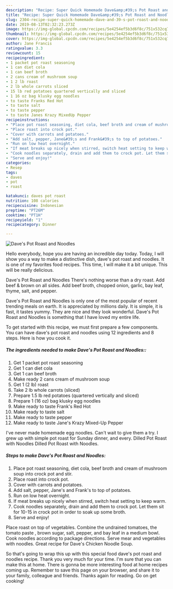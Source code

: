 ```yaml
---
description: "Recipe: Super Quick Homemade Dave&amp;#39;s Pot Roast and Noodles"
title: "Recipe: Super Quick Homemade Dave&amp;#39;s Pot Roast and Noodles"
slug: 2304-recipe-super-quick-homemade-dave-and-39-s-pot-roast-and-noodles
date: 2019-08-13T02:32:23.273Z
image: https://img-global.cpcdn.com/recipes/5e4254ef5b3d6f8c/751x532cq70/daves-pot-roast-and-noodles-recipe-main-photo.jpg
thumbnail: https://img-global.cpcdn.com/recipes/5e4254ef5b3d6f8c/751x532cq70/daves-pot-roast-and-noodles-recipe-main-photo.jpg
cover: https://img-global.cpcdn.com/recipes/5e4254ef5b3d6f8c/751x532cq70/daves-pot-roast-and-noodles-recipe-main-photo.jpg
author: Jane Francis
ratingvalue: 3.3
reviewcount: 15
recipeingredient:
- 1 packet pot roast seasoning
- 1 can diet cola
- 1 can beef broth
- 2 cans cream of mushroom soup
- 1 2 lb roast
- 2 lb whole carrots sliced
- 15 lb red potatoes quartered vertically and sliced
- 1 16 oz bag klusky egg noodles
- to taste Franks Red Hot
- to taste salt
- to taste pepper
- to taste Janes Krazy MixedUp Pepper
recipeinstructions:
- "Place pot roast seasoning, diet cola, beef broth and cream of mushroom soup into crock pot and stir."
- "Place roast into crock pot."
- "Cover with carrots and potatoes."
- "Add salt, pepper, Jane&#39;s and Frank&#39;s to top of potatoes."
- "Run on low heat overnight."
- "If meat breaks up nicely when stirred, switch heat setting to keep warm."
- "Cook noodles separately, drain and add them to crock pot. Let them sit for 10-15 in crock pot in order to soak up some broth."
- "Serve and enjoy!"
categories:
- Resep
tags:
- daves
- pot
- roast

katakunci: daves pot roast
nutrition: 108 calories
recipecuisine: Indonesian
preptime: "PT26M"
cooktime: "PT1H"
recipeyield: "1"
recipecategory: Dinner

---
```



![Dave&#39;s Pot Roast and Noodles](https://img-global.cpcdn.com/recipes/5e4254ef5b3d6f8c/751x532cq70/daves-pot-roast-and-noodles-recipe-main-photo.jpg)

Hello everybody, hope you are having an incredible day today. Today, I will show you a way to make a distinctive dish, dave&#39;s pot roast and noodles. It is one of my favorites food recipes. This time, I will make it a bit unique. This will be really delicious.

Dave&#39;s Pot Roast and Noodles There&#39;s nothing worse than a dry roast. Add beef &amp; brown on all sides. Add beef broth, chopped onion, garlic, bay leaf, thyme, salt, and pepper.

Dave&#39;s Pot Roast and Noodles is only one of the most popular of recent trending meals on earth. It is appreciated by millions daily. It is simple, it is fast, it tastes yummy. They are nice and they look wonderful. Dave&#39;s Pot Roast and Noodles is something that I have loved my entire life.


To get started with this recipe, we must first prepare a few components. You can have dave&#39;s pot roast and noodles using 12 ingredients and 8 steps. Here is how you cook it.

##### The ingredients needed to make Dave&#39;s Pot Roast and Noodles::

1. Get 1 packet pot roast seasoning
1. Get 1 can diet cola
1. Get 1 can beef broth
1. Make ready 2 cans cream of mushroom soup
1. Get 1 (2 lb) roast
1. Take 2 lb whole carrots (sliced)
1. Prepare 1.5 lb red potatoes (quartered vertically and sliced)
1. Prepare 1 (16 oz) bag klusky egg noodles
1. Make ready to taste Frank&#39;s Red Hot
1. Make ready to taste salt
1. Make ready to taste pepper
1. Make ready to taste Jane&#39;s Krazy Mixed-Up Pepper


I&#39;ve never made homemade egg noodles. Can&#39;t wait to give them a try. I grew up with simple pot roast for Sunday dinner, and every. Dilled Pot Roast with Noodles Dilled Pot Roast with Noodles. 

##### Steps to make Dave&#39;s Pot Roast and Noodles:

1. Place pot roast seasoning, diet cola, beef broth and cream of mushroom soup into crock pot and stir.
1. Place roast into crock pot.
1. Cover with carrots and potatoes.
1. Add salt, pepper, Jane&#39;s and Frank&#39;s to top of potatoes.
1. Run on low heat overnight.
1. If meat breaks up nicely when stirred, switch heat setting to keep warm.
1. Cook noodles separately, drain and add them to crock pot. Let them sit for 10-15 in crock pot in order to soak up some broth.
1. Serve and enjoy!


Place roast on top of vegetables. Combine the undrained tomatoes, the tomato paste , brown sugar, salt, pepper, and bay leaf in a medium bowl. Cook noodles according to package directions. Serve mear and vegetables with noodles. Great recipe for Dave&#39;s Chicken Noodle Soup. 

So that's going to wrap this up with this special food dave&#39;s pot roast and noodles recipe. Thank you very much for your time. I'm sure that you can make this at home. There is gonna be more interesting food at home recipes coming up. Remember to save this page on your browser, and share it to your family, colleague and friends. Thanks again for reading. Go on get cooking!
